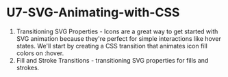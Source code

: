 # U7-SVG-Animating-with-CSS
 
1. Transitioning SVG Properties - Icons are a great way to get started with SVG animation because they're perfect for simple interactions like hover states. We'll start by creating a CSS transition that animates icon fill colors on :hover.
2. Fill and Stroke Transitions - transitioning SVG properties for fills and strokes.
